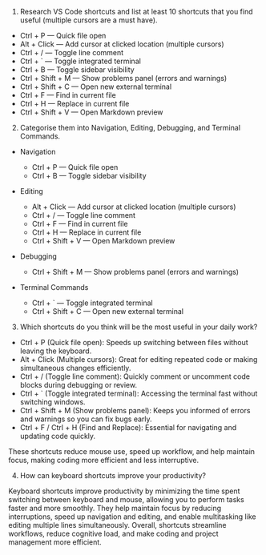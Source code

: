 1. Research VS Code shortcuts and list at least 10 shortcuts that you find useful (multiple cursors are a must have).

- Ctrl + P — Quick file open
- Alt + Click — Add cursor at clicked location (multiple cursors)
- Ctrl + / — Toggle line comment
- Ctrl + ` — Toggle integrated terminal
- Ctrl + B — Toggle sidebar visibility
- Ctrl + Shift + M — Show problems panel (errors and warnings)
- Ctrl + Shift + C — Open new external terminal
- Ctrl + F — Find in current file
- Ctrl + H — Replace in current file
- Ctrl + Shift + V — Open Markdown preview

2. Categorise them into Navigation, Editing, Debugging, and Terminal Commands.

- Navigation
  - Ctrl + P — Quick file open
  - Ctrl + B — Toggle sidebar visibility

- Editing
  - Alt + Click — Add cursor at clicked location (multiple cursors)
  - Ctrl + / — Toggle line comment
  - Ctrl + F — Find in current file
  - Ctrl + H — Replace in current file
  - Ctrl + Shift + V — Open Markdown preview

- Debugging
  - Ctrl + Shift + M — Show problems panel (errors and warnings)

- Terminal Commands
  - Ctrl + ` — Toggle integrated terminal
  - Ctrl + Shift + C — Open new external terminal

3. Which shortcuts do you think will be the most useful in your daily work?
- Ctrl + P (Quick file open): Speeds up switching between files without leaving the keyboard.
- Alt + Click (Multiple cursors): Great for editing repeated code or making simultaneous changes efficiently.
- Ctrl + / (Toggle line comment): Quickly comment or uncomment code blocks during debugging or review.
- Ctrl + ` (Toggle integrated terminal): Accessing the terminal fast without switching windows.
- Ctrl + Shift + M (Show problems panel): Keeps you informed of errors and warnings so you can fix bugs early.
- Ctrl + F / Ctrl + H (Find and Replace): Essential for navigating and updating code quickly.

These shortcuts reduce mouse use, speed up workflow, and help maintain focus, making coding more efficient and less interruptive.

4. How can keyboard shortcuts improve your productivity?

Keyboard shortcuts improve productivity by minimizing the time spent switching between keyboard and mouse, allowing you to perform tasks faster and more smoothly. They help maintain focus by reducing interruptions, speed up navigation and editing, and enable multitasking like editing multiple lines simultaneously. Overall, shortcuts streamline workflows, reduce cognitive load, and make coding and project management more efficient.
